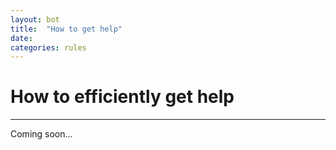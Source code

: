 ```yaml
---
layout: bot
title:  "How to get help"
date:
categories: rules
---
```


# How to efficiently get help

---

Coming soon...